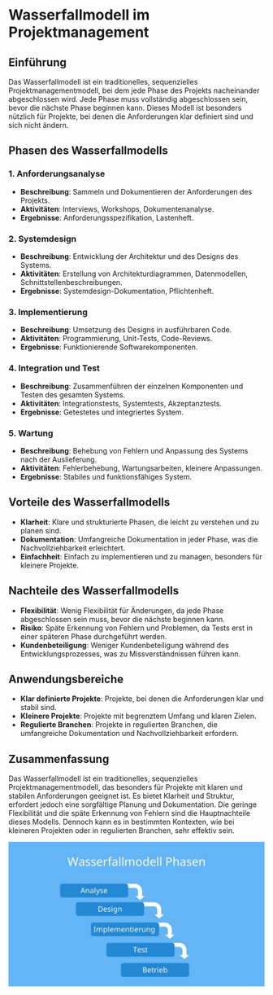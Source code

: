 # Wasserfallmodell im Projektmanagement

## Einführung

Das Wasserfallmodell ist ein traditionelles, sequenzielles Projektmanagementmodell, bei dem jede Phase des Projekts nacheinander abgeschlossen wird. Jede Phase muss vollständig abgeschlossen sein, bevor die nächste Phase beginnen kann. Dieses Modell ist besonders nützlich für Projekte, bei denen die Anforderungen klar definiert sind und sich nicht ändern.

## Phasen des Wasserfallmodells

### 1. Anforderungsanalyse
- **Beschreibung**: Sammeln und Dokumentieren der Anforderungen des Projekts.
- **Aktivitäten**: Interviews, Workshops, Dokumentenanalyse.
- **Ergebnisse**: Anforderungsspezifikation, Lastenheft.

### 2. Systemdesign
- **Beschreibung**: Entwicklung der Architektur und des Designs des Systems.
- **Aktivitäten**: Erstellung von Architekturdiagrammen, Datenmodellen, Schnittstellenbeschreibungen.
- **Ergebnisse**: Systemdesign-Dokumentation, Pflichtenheft.

### 3. Implementierung
- **Beschreibung**: Umsetzung des Designs in ausführbaren Code.
- **Aktivitäten**: Programmierung, Unit-Tests, Code-Reviews.
- **Ergebnisse**: Funktionierende Softwarekomponenten.

### 4. Integration und Test
- **Beschreibung**: Zusammenführen der einzelnen Komponenten und Testen des gesamten Systems.
- **Aktivitäten**: Integrationstests, Systemtests, Akzeptanztests.
- **Ergebnisse**: Getestetes und integriertes System.

### 5. Wartung
- **Beschreibung**: Behebung von Fehlern und Anpassung des Systems nach der Auslieferung.
- **Aktivitäten**: Fehlerbehebung, Wartungsarbeiten, kleinere Anpassungen.
- **Ergebnisse**: Stabiles und funktionsfähiges System.

## Vorteile des Wasserfallmodells
- **Klarheit**: Klare und strukturierte Phasen, die leicht zu verstehen und zu planen sind.
- **Dokumentation**: Umfangreiche Dokumentation in jeder Phase, was die Nachvollziehbarkeit erleichtert.
- **Einfachheit**: Einfach zu implementieren und zu managen, besonders für kleinere Projekte.

## Nachteile des Wasserfallmodells
- **Flexibilität**: Wenig Flexibilität für Änderungen, da jede Phase abgeschlossen sein muss, bevor die nächste beginnen kann.
- **Risiko**: Späte Erkennung von Fehlern und Problemen, da Tests erst in einer späteren Phase durchgeführt werden.
- **Kundenbeteiligung**: Weniger Kundenbeteiligung während des Entwicklungsprozesses, was zu Missverständnissen führen kann.

## Anwendungsbereiche
- **Klar definierte Projekte**: Projekte, bei denen die Anforderungen klar und stabil sind.
- **Kleinere Projekte**: Projekte mit begrenztem Umfang und klaren Zielen.
- **Regulierte Branchen**: Projekte in regulierten Branchen, die umfangreiche Dokumentation und Nachvollziehbarkeit erfordern.

## Zusammenfassung

Das Wasserfallmodell ist ein traditionelles, sequenzielles Projektmanagementmodell, das besonders für Projekte mit klaren und stabilen Anforderungen geeignet ist. Es bietet Klarheit und Struktur, erfordert jedoch eine sorgfältige Planung und Dokumentation. Die geringe Flexibilität und die späte Erkennung von Fehlern sind die Hauptnachteile dieses Modells. Dennoch kann es in bestimmten Kontexten, wie bei kleineren Projekten oder in regulierten Branchen, sehr effektiv sein.

![Wasserfallmodell](../assets/Wasserfallmodell.jpg "Wasserfallmodell")
